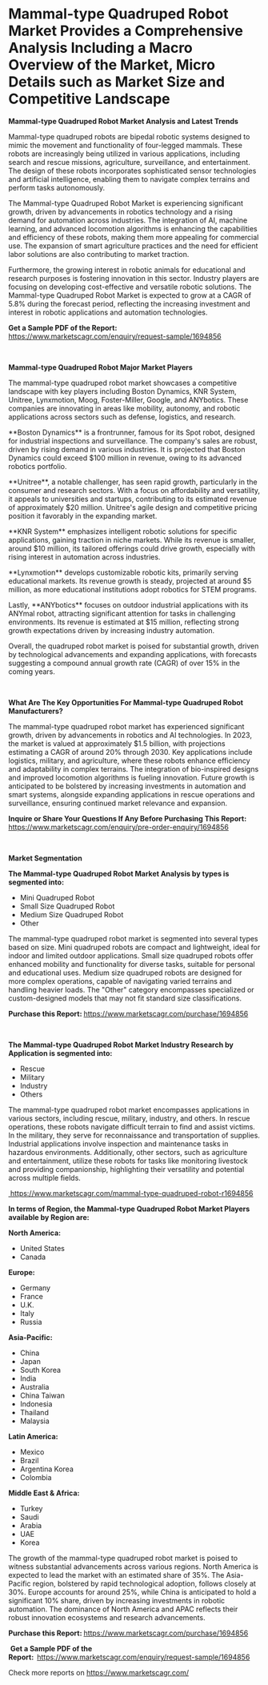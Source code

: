 <p><h1>Mammal-type Quadruped Robot Market Provides a Comprehensive Analysis Including a Macro Overview of the Market, Micro Details such as Market Size and Competitive Landscape</h1></p><p><strong>Mammal-type Quadruped Robot Market Analysis and Latest Trends</strong></p>
<p><p>Mammal-type quadruped robots are bipedal robotic systems designed to mimic the movement and functionality of four-legged mammals. These robots are increasingly being utilized in various applications, including search and rescue missions, agriculture, surveillance, and entertainment. The design of these robots incorporates sophisticated sensor technologies and artificial intelligence, enabling them to navigate complex terrains and perform tasks autonomously.</p><p>The Mammal-type Quadruped Robot Market is experiencing significant growth, driven by advancements in robotics technology and a rising demand for automation across industries. The integration of AI, machine learning, and advanced locomotion algorithms is enhancing the capabilities and efficiency of these robots, making them more appealing for commercial use. The expansion of smart agriculture practices and the need for efficient labor solutions are also contributing to market traction.</p><p>Furthermore, the growing interest in robotic animals for educational and research purposes is fostering innovation in this sector. Industry players are focusing on developing cost-effective and versatile robotic solutions. The Mammal-type Quadruped Robot Market is expected to grow at a CAGR of 5.8% during the forecast period, reflecting the increasing investment and interest in robotic applications and automation technologies.</p></p>
<p><strong>Get a Sample PDF of the Report:&nbsp;</strong> <a href="https://www.marketscagr.com/enquiry/request-sample/1694856?utm_campaign=3534&utm_medium=2&utm_source=Github&utm_content=ia&utm_term=25032025&utm_id=mammal-type-quadruped-robot">https://www.marketscagr.com/enquiry/request-sample/1694856</a></p>
<p>&nbsp;</p>
<p><strong>Mammal-type Quadruped Robot Major Market Players</strong></p>
<p><p>The mammal-type quadruped robot market showcases a competitive landscape with key players including Boston Dynamics, KNR System, Unitree, Lynxmotion, Moog, Foster-Miller, Google, and ANYbotics. These companies are innovating in areas like mobility, autonomy, and robotic applications across sectors such as defense, logistics, and research.</p><p>**Boston Dynamics** is a frontrunner, famous for its Spot robot, designed for industrial inspections and surveillance. The company's sales are robust, driven by rising demand in various industries. It is projected that Boston Dynamics could exceed $100 million in revenue, owing to its advanced robotics portfolio.</p><p>**Unitree**, a notable challenger, has seen rapid growth, particularly in the consumer and research sectors. With a focus on affordability and versatility, it appeals to universities and startups, contributing to its estimated revenue of approximately $20 million. Unitree's agile design and competitive pricing position it favorably in the expanding market.</p><p>**KNR System** emphasizes intelligent robotic solutions for specific applications, gaining traction in niche markets. While its revenue is smaller, around $10 million, its tailored offerings could drive growth, especially with rising interest in automation across industries.</p><p>**Lynxmotion** develops customizable robotic kits, primarily serving educational markets. Its revenue growth is steady, projected at around $5 million, as more educational institutions adopt robotics for STEM programs.</p><p>Lastly, **ANYbotics** focuses on outdoor industrial applications with its ANYmal robot, attracting significant attention for tasks in challenging environments. Its revenue is estimated at $15 million, reflecting strong growth expectations driven by increasing industry automation.</p><p>Overall, the quadruped robot market is poised for substantial growth, driven by technological advancements and expanding applications, with forecasts suggesting a compound annual growth rate (CAGR) of over 15% in the coming years.</p></p>
<p>&nbsp;</p>
<p><strong>What Are The Key Opportunities For Mammal-type Quadruped Robot Manufacturers?</strong></p>
<p><p>The mammal-type quadruped robot market has experienced significant growth, driven by advancements in robotics and AI technologies. In 2023, the market is valued at approximately $1.5 billion, with projections estimating a CAGR of around 20% through 2030. Key applications include logistics, military, and agriculture, where these robots enhance efficiency and adaptability in complex terrains. The integration of bio-inspired designs and improved locomotion algorithms is fueling innovation. Future growth is anticipated to be bolstered by increasing investments in automation and smart systems, alongside expanding applications in rescue operations and surveillance, ensuring continued market relevance and expansion.</p></p>
<p><strong>Inquire or Share Your Questions If Any Before Purchasing This Report:</strong> <a href="https://www.marketscagr.com/enquiry/pre-order-enquiry/1694856?utm_campaign=3534&utm_medium=2&utm_source=Github&utm_content=ia&utm_term=25032025&utm_id=mammal-type-quadruped-robot">https://www.marketscagr.com/enquiry/pre-order-enquiry/1694856</a></p>
<p>&nbsp;</p>
<p><strong>Market Segmentation</strong></p>
<p><strong>The Mammal-type Quadruped Robot Market Analysis by types is segmented into:</strong></p>
<p><ul><li>Mini Quadruped Robot</li><li>Small Size Quadruped Robot</li><li>Medium Size Quadruped Robot</li><li>Other</li></ul></p>
<p><p>The mammal-type quadruped robot market is segmented into several types based on size. Mini quadruped robots are compact and lightweight, ideal for indoor and limited outdoor applications. Small size quadruped robots offer enhanced mobility and functionality for diverse tasks, suitable for personal and educational uses. Medium size quadruped robots are designed for more complex operations, capable of navigating varied terrains and handling heavier loads. The "Other" category encompasses specialized or custom-designed models that may not fit standard size classifications.</p></p>
<p><strong>Purchase this Report:&nbsp;</strong><a href="https://www.marketscagr.com/purchase/1694856?utm_campaign=3534&utm_medium=2&utm_source=Github&utm_content=ia&utm_term=25032025&utm_id=mammal-type-quadruped-robot">https://www.marketscagr.com/purchase/1694856</a></p>
<p>&nbsp;</p>
<p><strong>The Mammal-type Quadruped Robot Market Industry Research by Application is segmented into:</strong></p>
<p><ul><li>Rescue</li><li>Military</li><li>Industry</li><li>Others</li></ul></p>
<p><p>The mammal-type quadruped robot market encompasses applications in various sectors, including rescue, military, industry, and others. In rescue operations, these robots navigate difficult terrain to find and assist victims. In the military, they serve for reconnaissance and transportation of supplies. Industrial applications involve inspection and maintenance tasks in hazardous environments. Additionally, other sectors, such as agriculture and entertainment, utilize these robots for tasks like monitoring livestock and providing companionship, highlighting their versatility and potential across multiple fields.</p></p>
<p><a href="https://www.marketscagr.com/mammal-type-quadruped-robot-r1694856?utm_campaign=3534&utm_medium=2&utm_source=Github&utm_content=ia&utm_term=25032025&utm_id=mammal-type-quadruped-robot">&nbsp;https://www.marketscagr.com/mammal-type-quadruped-robot-r1694856</a></p>
<p><strong>In terms of Region, the Mammal-type Quadruped Robot Market Players available by Region are:</strong></p>
<p>
    <p> <strong> North America: </strong>
        <ul>
            <li>United States</li>
            <li>Canada</li>
        </ul>
        </p> 
    <p> <strong> Europe: </strong>
        <ul>
            <li>Germany</li>
            <li>France</li>
            <li>U.K.</li>
            <li>Italy</li>
            <li>Russia</li>
        </ul>
        </p> 
    <p> <strong> Asia-Pacific: </strong>
        <ul>
            <li>China</li>
            <li>Japan</li>
            <li>South Korea</li>
            <li>India</li>
            <li>Australia</li>
            <li>China Taiwan</li>
            <li>Indonesia</li>
            <li>Thailand</li>
            <li>Malaysia</li>
        </ul>
        </p> 
    <p> <strong> Latin America: </strong>
        <ul>
            <li>Mexico</li>
            <li>Brazil</li>
            <li>Argentina Korea</li>
            <li>Colombia</li>
        </ul>
        </p> 
    <p> <strong> Middle East & Africa: </strong>
        <ul>
            <li>Turkey</li>
            <li>Saudi</li>
            <li>Arabia</li>
            <li>UAE</li>
            <li>Korea</li>
        </ul>
    </p>
    </p>
<p><p>The growth of the mammal-type quadruped robot market is poised to witness substantial advancements across various regions. North America is expected to lead the market with an estimated share of 35%. The Asia-Pacific region, bolstered by rapid technological adoption, follows closely at 30%. Europe accounts for around 25%, while China is anticipated to hold a significant 10% share, driven by increasing investments in robotic automation. The dominance of North America and APAC reflects their robust innovation ecosystems and research advancements.</p></p>
<p><strong>Purchase this Report: </strong><a href="https://www.marketscagr.com/purchase/1694856?utm_campaign=3534&utm_medium=2&utm_source=Github&utm_content=ia&utm_term=25032025&utm_id=mammal-type-quadruped-robot">https://www.marketscagr.com/purchase/1694856</a></p>
<p>&nbsp;<strong>Get a Sample PDF of the Report:&nbsp;&nbsp;</strong><a href="https://www.marketscagr.com/enquiry/request-sample/1694856?utm_campaign=3534&utm_medium=2&utm_source=Github&utm_content=ia&utm_term=25032025&utm_id=mammal-type-quadruped-robot">https://www.marketscagr.com/enquiry/request-sample/1694856</a></p>
<p><strong></strong></p>
<p>Check more reports on <a href="https://www.marketscagr.com/?utm_campaign=3534&utm_medium=2&utm_source=Github&utm_content=ia&utm_term=25032025&utm_id=mammal-type-quadruped-robot">https://www.marketscagr.com/</a></p>